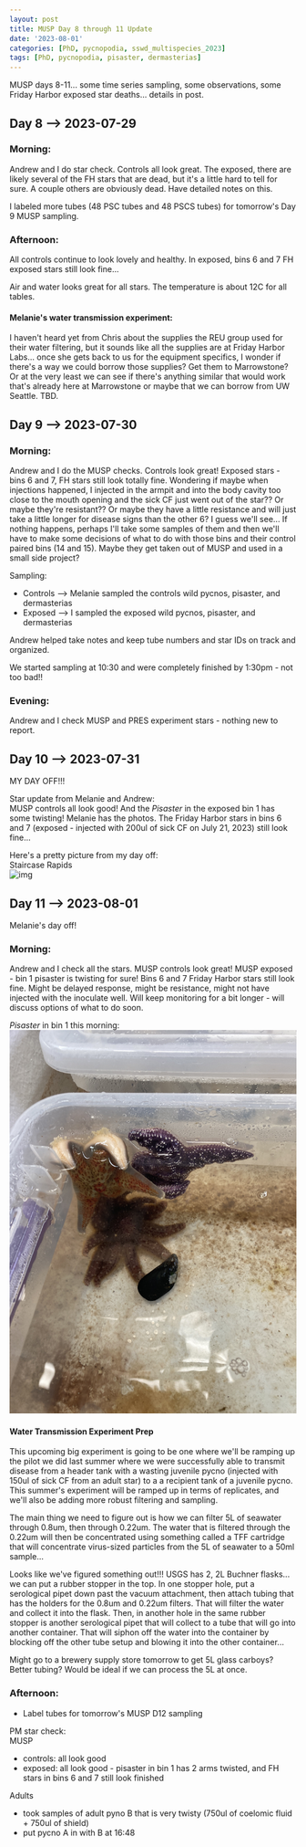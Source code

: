 ```yaml
---
layout: post
title: MUSP Day 8 through 11 Update
date: '2023-08-01'
categories: [PhD, pycnopodia, sswd_multispecies_2023]
tags: [PhD, pycnopodia, pisaster, dermasterias]
---
```

MUSP days 8-11... some time series sampling, some observations, some Friday Harbor exposed star deaths... details in post.

## Day 8 --> 2023-07-29
### Morning:      
Andrew and I do star check. Controls all look great. The exposed, there are likely several of the FH stars that are dead, but it's a little hard to tell for sure. A couple others are obviously dead. Have detailed notes on this.

I labeled more tubes (48 PSC tubes and 48 PSCS tubes) for tomorrow's Day 9 MUSP sampling.

### Afternoon:      
All controls continue to look lovely and healthy. In exposed, bins 6 and 7 FH exposed stars still look fine...

Air and water looks great for all stars. The temperature is about 12C for all tables.

#### Melanie's water transmission experiment:
I haven't heard yet from Chris about the supplies the REU group used for their water filtering, but it sounds like all the supplies are at Friday Harbor Labs... once she gets back to us for the equipment specifics, I wonder if there's a way we could borrow those supplies? Get them to Marrowstone? Or at the very least we can see if there's anything similar that would work that's already here at Marrowstone or maybe that we can borrow from UW Seattle. TBD.

## Day 9 --> 2023-07-30
### Morning:    
Andrew and I do the MUSP checks. Controls look great! Exposed stars - bins 6 and 7, FH stars still look totally fine. Wondering if maybe when injections happened, I injected in the armpit and into the body cavity too close to the mouth opening and the sick CF just went out of the star?? Or maybe they're resistant?? Or maybe they have a little resistance and will just take a little longer for disease signs than the other 6? I guess we'll see... If nothing happens, perhaps I'll take some samples of them and then we'll have to make some decisions of what to do with those bins and their control paired bins (14 and 15). Maybe they get taken out of MUSP and used in a small side project?

Sampling:     
- Controls --> Melanie sampled the controls wild pycnos, pisaster, and dermasterias    
- Exposed --> I sampled the exposed wild pycnos, pisaster, and dermasterias

Andrew helped take notes and keep tube numbers and star IDs on track and organized.

We started sampling at 10:30 and were completely finished by 1:30pm - not too bad!!

### Evening:
Andrew and I check MUSP and PRES experiment stars - nothing new to report.


## Day 10 --> 2023-07-31
MY DAY OFF!!!

Star update from Melanie and Andrew:    
MUSP controls all look good! And the _Pisaster_ in the exposed bin 1 has some twisting! Melanie has the photos. The Friday Harbor stars in bins 6 and 7 (exposed - injected with 200ul of sick CF on July 21, 2023) still look fine...


Here's a pretty picture from my day off:        
Staircase Rapids         
![img](../notebook-images/2023-08-01/IMG_5670.JPG)


## Day 11 --> 2023-08-01
Melanie's day off!

### Morning:
Andrew and I check all the stars. MUSP controls look great! MUSP exposed - bin 1 pisaster is twisting for sure! Bins 6 and 7 Friday Harbor stars still look fine. Might be delayed response, might be resistance, might not have injected with the inoculate well. Will keep monitoring for a bit longer - will discuss options of what to do soon.

_Pisaster_ in bin 1 this morning:     
![img](../notebook-images/2023-08-01/IMG_5732.JPG)     

#### Water Transmission Experiment Prep
This upcoming big experiment is going to be one where we'll be ramping up the pilot we did last summer where we were successfully able to transmit disease from a header tank with a wasting juvenile pycno (injected with 150ul of sick CF from an adult star) to a a recipient tank of a juvenile pycno. This summer's experiment will be ramped up in terms of replicates, and we'll also be adding more robust filtering and sampling.

The main thing we need to figure out is how we can filter 5L of seawater through 0.8um, then through 0.22um. The water that is filtered through the 0.22um will then be concentrated using something called a TFF cartridge that will concentrate virus-sized particles from the 5L of seawater to a 50ml sample...

Looks like we've figured something out!!! USGS has 2, 2L Buchner flasks... we can put a rubber stopper in the top. In one stopper hole, put a serological pipet down past the vacuum attachment, then attach tubing that has the holders for the 0.8um and 0.22um filters. That will filter the water and collect it into the flask. Then, in another hole in the same rubber stopper is another serological pipet that will collect to a tube that will go into another container. That will siphon off the water into the container by blocking off the other tube setup and blowing it into the other container...

Might go to a brewery supply store tomorrow to get 5L glass carboys? Better tubing? Would be ideal if we can process the 5L at once.


### Afternoon:
- Label tubes for tomorrow's MUSP D12 sampling

PM star check:   
MUSP    
- controls: all look good
- exposed: all look good - pisaster in bin 1 has 2 arms twisted, and FH stars in bins 6 and 7 still look finished

Adults
- took samples of adult pyno B that is very twisty (750ul of coelomic fluid + 750ul of shield)
- put pycno A in with B at 16:48
